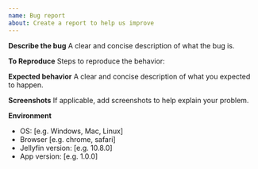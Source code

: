 ```yaml
---
name: Bug report
about: Create a report to help us improve
---
```


**Describe the bug**
A clear and concise description of what the bug is.

**To Reproduce**
Steps to reproduce the behavior:

**Expected behavior**
A clear and concise description of what you expected to happen.

**Screenshots**
If applicable, add screenshots to help explain your problem.

**Environment**
 - OS: [e.g. Windows, Mac, Linux]
 - Browser [e.g. chrome, safari]
 - Jellyfin version: [e.g. 10.8.0]
 - App version: [e.g. 1.0.0]